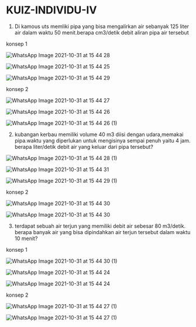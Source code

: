 # KUIZ-INDIVIDU-IV

1. Di kamous uts memliki pipa yang bisa mengalirkan air sebanyak 125 liter air dalam waktu 50 menit.berapa cm3/detik debit aliran pipa air tersebut

konsep 1

![WhatsApp Image 2021-10-31 at 15 44 28](https://user-images.githubusercontent.com/93031693/139591660-09956cc2-e7bb-4412-9b47-c3f9263c701a.jpeg)

![WhatsApp Image 2021-10-31 at 15 44 25](https://user-images.githubusercontent.com/93031693/139591751-55f08b55-456a-47d7-81ef-776fc8f8fdcb.jpeg)

![WhatsApp Image 2021-10-31 at 15 44 29](https://user-images.githubusercontent.com/93031693/139591795-18d90eb1-c4be-4e10-bf5a-c786726088da.jpeg)

konsep 2

![WhatsApp Image 2021-10-31 at 15 44 27](https://user-images.githubusercontent.com/93031693/139591869-2965a88d-1d63-44c7-824e-b6e629f21577.jpeg)

![WhatsApp Image 2021-10-31 at 15 44 26](https://user-images.githubusercontent.com/93031693/139591988-05117f97-df25-4f07-b0ff-98f32c487bfb.jpeg)

![WhatsApp Image 2021-10-31 at 15 44 26 (1)](https://user-images.githubusercontent.com/93031693/139592018-d78db8af-907c-4d90-a390-80aefdf90a9c.jpeg)

2. kubangan kerbau memiliki volume 40 m3 diisi dengan udara,memakai pipa.waktu yang diperlukan untuk mengisinya sempai penuh yaitu 4 jam. berapa liter/detik debit air yang keluar dari  pipa tersebut?

![WhatsApp Image 2021-10-31 at 15 44 28 (1)](https://user-images.githubusercontent.com/93031693/139592159-67ef692c-1fd8-429e-9c54-74d670c530c9.jpeg)

![WhatsApp Image 2021-10-31 at 15 44 31](https://user-images.githubusercontent.com/93031693/139592227-2febd563-1a7d-4499-88a9-c5b9189c664d.jpeg)

![WhatsApp Image 2021-10-31 at 15 44 29 (1)](https://user-images.githubusercontent.com/93031693/139592253-546fc77e-4746-49ee-aa12-d0d0136a5e19.jpeg)

konsep 2

![WhatsApp Image 2021-10-31 at 15 44 30](https://user-images.githubusercontent.com/93031693/139592297-75275245-2a39-46db-bea6-82f8cf0b117b.jpeg)

![WhatsApp Image 2021-10-31 at 15 44 30](https://user-images.githubusercontent.com/93031693/139592385-bc9db781-4ea5-4e26-9850-fd144817219f.jpeg)

3. terdapat sebuah air terjun yang memiliki debit air sebesar 80 m3/detik. berapa banyak air yang bisa dipindahkan air terjun tersebut dalam  waktu 10 menit?

konsep 1

![WhatsApp Image 2021-10-31 at 15 44 30 (1)](https://user-images.githubusercontent.com/93031693/139592491-ea909fbe-1e9a-4df2-bda9-d87c932260fe.jpeg)

![WhatsApp Image 2021-10-31 at 15 44 24](https://user-images.githubusercontent.com/93031693/139592552-e994b187-9fa3-4e36-a08d-daa248edd2c6.jpeg)

![WhatsApp Image 2021-10-31 at 15 44 24](https://user-images.githubusercontent.com/93031693/139592613-072731ce-137e-4d8d-8091-4d18aff31861.jpeg)

konsep 2

![WhatsApp Image 2021-10-31 at 15 44 27 (1)](https://user-images.githubusercontent.com/93031693/139592818-646c9902-23e8-4ebb-adc9-b9b3e4f35aa1.jpeg)

![WhatsApp Image 2021-10-31 at 15 44 27 (1)](https://user-images.githubusercontent.com/93031693/139592849-309292fa-f0e4-42eb-bb71-c694c3ddfc33.jpeg)




























